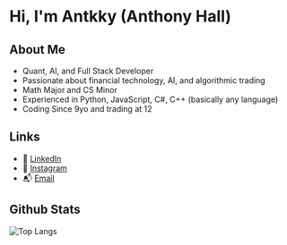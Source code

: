 # Hi, I'm Antkky (Anthony Hall)

## About Me
- Quant, AI, and Full Stack Developer
- Passionate about financial technology, AI, and algorithmic trading
- Math Major and CS Minor
- Experienced in Python, JavaScript, C#, C++ (basically any language)
- Coding Since 9yo and trading at 12

## Links
- 💼 [LinkedIn](www.linkedin.com/in/antkky)
- 📝 [Instagram](https://www.instagram.com/antkkyx)
- 📬 [Email](mailto:anthony@hallcapital.org)

## Github Stats
![Top Langs](https://github-readme-stats.vercel.app/api/top-langs/?username=Antkky&size_weight=0.5&count_weight=0.5&theme=transparent&hide_border=true&layout=donut-vertical)
